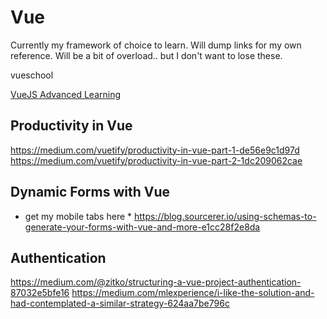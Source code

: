 # Vue
Currently my framework of choice to learn. Will dump links for my own reference. Will be a bit of overload.. but I don't want to lose these.

vueschool

[VueJS Advanced Learning](https://github.com/filrak/vuejs-advanced-learning/blob/master/README.md)

## Productivity in Vue
https://medium.com/vuetify/productivity-in-vue-part-1-de56e9c1d97d
https://medium.com/vuetify/productivity-in-vue-part-2-1dc209062cae

## Dynamic Forms with Vue
* get my mobile tabs here *
https://blog.sourcerer.io/using-schemas-to-generate-your-forms-with-vue-and-more-e1cc28f2e8da  

## Authentication
https://medium.com/@zitko/structuring-a-vue-project-authentication-87032e5bfe16
https://medium.com/mlexperience/i-like-the-solution-and-had-contemplated-a-similar-strategy-624aa7be796c
